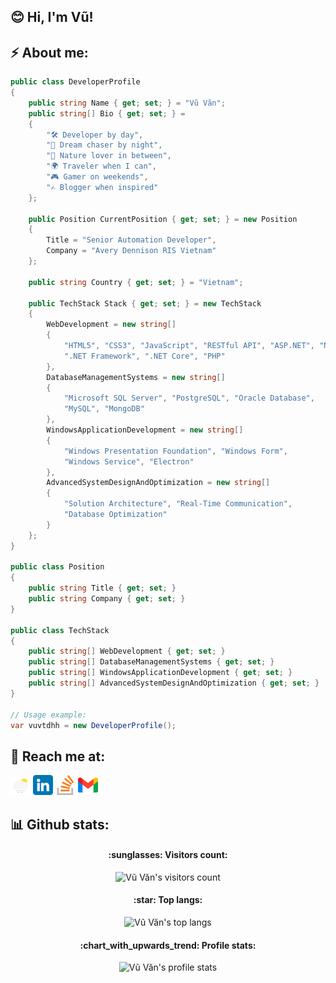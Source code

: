 ## 😊 Hi, I'm Vũ!

## ⚡️ About me:

```csharp
public class DeveloperProfile
{
    public string Name { get; set; } = "Vũ Văn";
    public string[] Bio { get; set; } = 
    {
        "🛠 Developer by day",
        "🌌 Dream chaser by night",
        "🌿 Nature lover in between",
        "🌍 Traveler when I can",
        "🎮 Gamer on weekends",
        "✍️ Blogger when inspired"
    };

    public Position CurrentPosition { get; set; } = new Position
    {
        Title = "Senior Automation Developer",
        Company = "Avery Dennison RIS Vietnam"
    };

    public string Country { get; set; } = "Vietnam";

    public TechStack Stack { get; set; } = new TechStack
    {
        WebDevelopment = new string[]
        {
            "HTML5", "CSS3", "JavaScript", "RESTful API", "ASP.NET", "Node.js",
            ".NET Framework", ".NET Core", "PHP"
        },
        DatabaseManagementSystems = new string[]
        {
            "Microsoft SQL Server", "PostgreSQL", "Oracle Database",
            "MySQL", "MongoDB"
        },
        WindowsApplicationDevelopment = new string[]
        {
            "Windows Presentation Foundation", "Windows Form",
            "Windows Service", "Electron"
        },
        AdvancedSystemDesignAndOptimization = new string[]
        {
            "Solution Architecture", "Real-Time Communication",
            "Database Optimization"
        }
    };
}

public class Position
{
    public string Title { get; set; }
    public string Company { get; set; }
}

public class TechStack
{
    public string[] WebDevelopment { get; set; }
    public string[] DatabaseManagementSystems { get; set; }
    public string[] WindowsApplicationDevelopment { get; set; }
    public string[] AdvancedSystemDesignAndOptimization { get; set; }
}

// Usage example:
var vuvtdhh = new DeveloperProfile();
```

## 👋 Reach me at:

 [![Vũ Văn's profile](https://raw.githubusercontent.com/vuvtdhh/vuvtdhh/main/images/lightrain.png)](https://vuvtdhh.github.io/)  [![Vũ Văn's LinkedIn profile](https://raw.githubusercontent.com/vuvtdhh/vuvtdhh/main/images/linkedin.png)](https://www.linkedin.com/in/vuvtdhh/)  [![Vũ Văn's Stack Overflow profile](https://raw.githubusercontent.com/vuvtdhh/vuvtdhh/main/images/stackoverflow.png)](https://stackoverflow.com/users/20150386/vu-van)  [![mail to Vũ Văn's](https://raw.githubusercontent.com/vuvtdhh/vuvtdhh/main/images/gmail.png)](mailto:vuvtdhh@gmail.com)

## 📊 Github stats:

<h4 align="center">:sunglasses: Visitors count:</h4>

<p align="center"><img src="https://profile-counter.glitch.me/vuvtdhh/count.svg" alt="Vũ Văn's visitors count"/></p>

<h4 align="center">:star: Top langs:</h4>

<p align="center"><img src="https://github-readme-stats.vercel.app/api/top-langs/?username=vuvtdhh&langs_count=10&theme=tokyonight&layout=compact" alt="Vũ Văn's top langs"/></p>

<h4 align="center">:chart_with_upwards_trend: Profile stats:</h4>

<p align="center"><img src="https://github-readme-stats.vercel.app/api?username=vuvtdhh&show_icons=true&theme=onedark" alt="Vũ Văn's profile stats"/></p>
